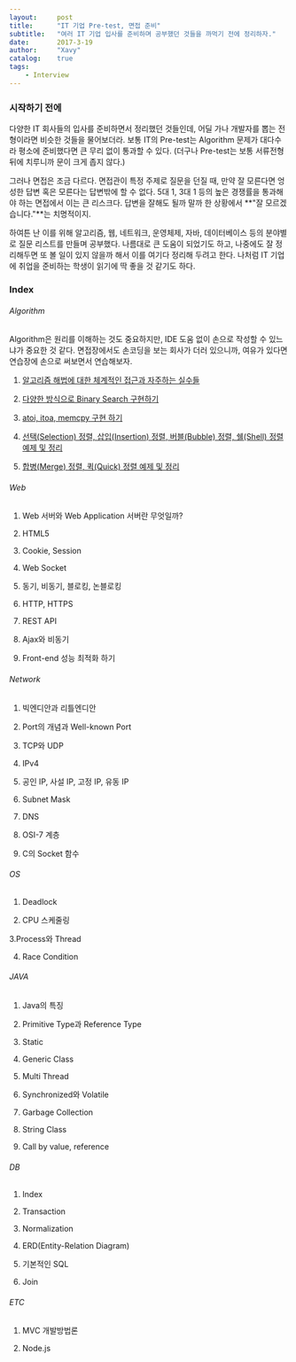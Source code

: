 ```yaml
---
layout:     post
title:      "IT 기업 Pre-test, 면접 준비"
subtitle:   "여러 IT 기업 입사를 준비하며 공부했던 것들을 까먹기 전에 정리하자."
date:       2017-3-19
author:     "Xavy"
catalog:    true
tags:
    - Interview
---
```


### 시작하기 전에

다양한 IT 회사들의 입사를 준비하면서 정리했던 것들인데, 어딜 가나 개발자를 뽑는 전형이라면 비슷한 것들을 물어보더라. 보통 IT의 Pre-test는 Algorithm 문제가 대다수라 평소에 준비했다면 큰 무리 없이 통과할 수 있다. (더구나 Pre-test는 보통 서류전형 뒤에 치루니까 문이 크게 좁지 않다.)

그러나 면접은 조금 다르다. 면접관이 특정 주제로 질문을 던질 때, 만약 잘 모른다면 엉성한 답변 혹은 모른다는 답변밖에 할 수 없다. 5대 1, 3대 1 등의 높은 경쟁률을 통과해야 하는 면접에서 이는 큰 리스크다. 답변을 잘해도 될까 말까 한 상황에서 **"잘 모르겠습니다."**는 치명적이지.

하여튼 난 이를 위해 알고리즘, 웹, 네트워크, 운영체제, 자바, 데이터베이스 등의 분야별로 질문 리스트를 만들며 공부했다. 나름대로 큰 도움이 되었기도 하고, 나중에도 잘 정리해두면 또 볼 일이 있지 않을까 해서 이를 여기다 정리해 두려고 한다. 나처럼 IT 기업에 취업을 준비하는 학생이 읽기에 딱 좋을 것 같기도 하다.

### Index

###### Algorithm

Algorithm은 원리를 이해하는 것도 중요하지만, IDE 도움 없이 손으로 작성할 수 있느냐가 중요한 것 같다. 면접장에서도 손코딩을 보는 회사가 더러 있으니까, 여유가 있다면 연습장에 손으로 써보면서 연습해보자.

1. [알고리즘 해법에 대한 체계적인 접근과 자주하는 실수들](https://dodo4513.github.io/2017/04/13/algorithm_traning/)

2. [다양한 방식으로 Binary Search 구현하기](https://dodo4513.github.io/2017/03/19/binary_search/)

3. [atoi, itoa, memcpy 구현 하기](https://dodo4513.github.io/2017/03/25/atoi_itoa_memcpy/)

4. [선택(Selection) 정렬, 삽입(Insertion) 정렬, 버블(Bubble) 정렬, 쉘(Shell) 정렬 예제 및 정리](https://dodo4513.github.io/2017/03/26/sort_1/)

5. [합병(Merge) 정렬, 퀵(Quick) 정렬 예제 및 정리](https://dodo4513.github.io/2017/04/09/sort_2/)

###### Web

1. Web 서버와 Web Application 서버란 무엇일까?

2. HTML5

3. Cookie, Session

4. Web Socket

5. 동기, 비동기, 블로킹, 논블로킹

6. HTTP, HTTPS

7. REST API

8. Ajax와 비동기

9. Front-end 성능 최적화 하기

###### Network

1. 빅엔디안과 리틀엔디안

2. Port의 개념과 Well-known Port

3. TCP와 UDP

4. IPv4

5. 공인 IP, 사설 IP, 고정 IP, 유동 IP

6. Subnet Mask

7. DNS

8. OSI-7 계층

9. C의 Socket 함수

###### OS

1. Deadlock

2. CPU 스케줄링

3.Process와 Thread

4. Race Condition

###### JAVA

1. Java의 특징

2. Primitive Type과 Reference Type

3. Static

4. Generic Class

5. Multi Thread

6. Synchronized와 Volatile

7. Garbage Collection

8. String Class

9. Call by value, reference

###### DB

1. Index

2. Transaction

3. Normalization

4. ERD(Entity-Relation Diagram)

5. 기본적인 SQL

6. Join

###### ETC

1. MVC 개발방법론

2. Node.js